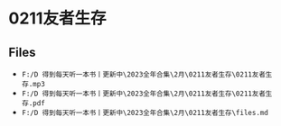 # 0211友者生存

## Files

- `F:/D 得到每天听一本书丨更新中\2023全年合集\2月\0211友者生存\0211友者生存.mp3`
- `F:/D 得到每天听一本书丨更新中\2023全年合集\2月\0211友者生存\0211友者生存.pdf`
- `F:/D 得到每天听一本书丨更新中\2023全年合集\2月\0211友者生存\files.md`
